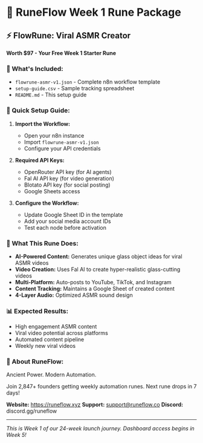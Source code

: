 # 🔮 RuneFlow Week 1 Rune Package

## ⚡ FlowRune: Viral ASMR Creator
**Worth $97 - Your Free Week 1 Starter Rune**

### 🎯 What's Included:
- `flowrune-asmr-v1.json` - Complete n8n workflow template
- `setup-guide.csv` - Sample tracking spreadsheet
- `README.md` - This setup guide

### 🚀 Quick Setup Guide:

1. **Import the Workflow:**
   - Open your n8n instance
   - Import `flowrune-asmr-v1.json`
   - Configure your API credentials

2. **Required API Keys:**
   - OpenRouter API key (for AI agents)
   - Fal AI API key (for video generation) 
   - Blotato API key (for social posting)
   - Google Sheets access

3. **Configure the Workflow:**
   - Update Google Sheet ID in the template
   - Add your social media account IDs
   - Test each node before activation

### 🎥 What This Rune Does:
- **AI-Powered Content:** Generates unique glass object ideas for viral ASMR videos
- **Video Creation:** Uses Fal AI to create hyper-realistic glass-cutting videos
- **Multi-Platform:** Auto-posts to YouTube, TikTok, and Instagram
- **Content Tracking:** Maintains a Google Sheet of created content
- **4-Layer Audio:** Optimized ASMR sound design

### 📊 Expected Results:
- High engagement ASMR content
- Viral video potential across platforms
- Automated content pipeline
- Weekly new viral videos

### 🔮 About RuneFlow:
Ancient Power. Modern Automation.

Join 2,847+ founders getting weekly automation runes.
Next rune drops in 7 days!

**Website:** https://runeflow.xyz
**Support:** support@runeflow.co
**Discord:** discord.gg/runeflow

---
*This is Week 1 of our 24-week launch journey. Dashboard access begins in Week 5!*
